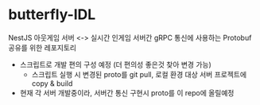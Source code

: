 # butterfly-IDL
NestJS 아웃게임 서버 <-> 실시간 인게임 서버간 gRPC 통신에 사용하는 Protobuf 공유를 위한 레포지토리 

<div>
    <ul>
        <li> 스크립트로 개발 편의 구성 예정 (더 편의성 좋은것 찾아 변경 가능) 
            <ul><li>스크립트 실행 시 변경된 proto를 git pull, 로컬 환경 대상 서버 프로젝트에 copy & build </li></ul>
        </li>
        <li> 현재 각 서버 개발중이라, 서버간 통신 구현시 proto를 이 repo에 올릴예정 </li>    
    </ul>
</div>

